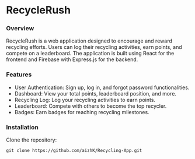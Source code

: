 # RecycleRush 

### Overview
RecycleRush is a web application designed to encourage and reward recycling efforts. Users can log their recycling activities, earn points, and compete on a leaderboard. The application is built using React for the frontend and Firebase with Express.js for the backend.

### Features
- User Authentication: Sign up, log in, and forgot password functionalities.
- Dashboard: View your total points, leaderboard position, and more.
- Recycling Log: Log your recycling activities to earn points.
- Leaderboard: Compete with others to become the top recycler.
- Badges: Earn badges for reaching recycling milestones.

### Installation
Clone the repository:
```
git clone https://github.com/aizhK/Recycling-App.git
```

